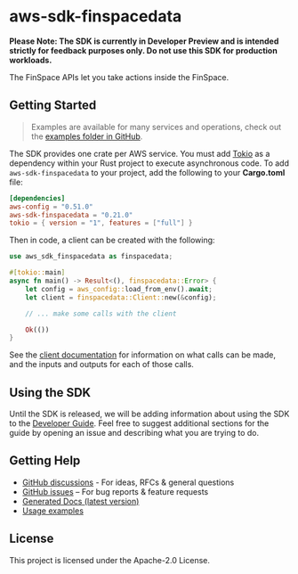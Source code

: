 # aws-sdk-finspacedata

**Please Note: The SDK is currently in Developer Preview and is intended strictly for
feedback purposes only. Do not use this SDK for production workloads.**

The FinSpace APIs let you take actions inside the FinSpace.

## Getting Started

> Examples are available for many services and operations, check out the
> [examples folder in GitHub](https://github.com/awslabs/aws-sdk-rust/tree/main/examples).

The SDK provides one crate per AWS service. You must add [Tokio](https://crates.io/crates/tokio)
as a dependency within your Rust project to execute asynchronous code. To add `aws-sdk-finspacedata` to
your project, add the following to your **Cargo.toml** file:

```toml
[dependencies]
aws-config = "0.51.0"
aws-sdk-finspacedata = "0.21.0"
tokio = { version = "1", features = ["full"] }
```

Then in code, a client can be created with the following:

```rust
use aws_sdk_finspacedata as finspacedata;

#[tokio::main]
async fn main() -> Result<(), finspacedata::Error> {
    let config = aws_config::load_from_env().await;
    let client = finspacedata::Client::new(&config);

    // ... make some calls with the client

    Ok(())
}
```

See the [client documentation](https://docs.rs/aws-sdk-finspacedata/latest/aws_sdk_finspacedata/client/struct.Client.html)
for information on what calls can be made, and the inputs and outputs for each of those calls.

## Using the SDK

Until the SDK is released, we will be adding information about using the SDK to the
[Developer Guide](https://docs.aws.amazon.com/sdk-for-rust/latest/dg/welcome.html). Feel free to suggest
additional sections for the guide by opening an issue and describing what you are trying to do.

## Getting Help

* [GitHub discussions](https://github.com/awslabs/aws-sdk-rust/discussions) - For ideas, RFCs & general questions
* [GitHub issues](https://github.com/awslabs/aws-sdk-rust/issues/new/choose) – For bug reports & feature requests
* [Generated Docs (latest version)](https://awslabs.github.io/aws-sdk-rust/)
* [Usage examples](https://github.com/awslabs/aws-sdk-rust/tree/main/examples)

## License

This project is licensed under the Apache-2.0 License.

